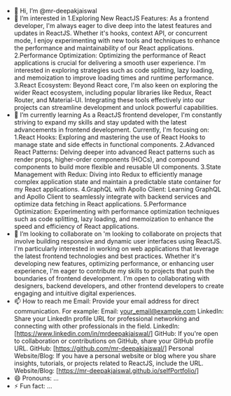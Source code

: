 - 👋 Hi, I’m @mr-deepakjaiswal
- 👀 I’m interested in
1.Exploring New ReactJS Features:
As a frontend developer, I'm always eager to dive deep into the latest features and updates in ReactJS. Whether it's hooks, context API, or concurrent mode, I enjoy experimenting with new tools and techniques to enhance the performance and maintainability of our React applications.
2.Performance Optimization:
Optimizing the performance of React applications is crucial for delivering a smooth user experience. I'm interested in exploring strategies such as code splitting, lazy loading, and memoization to improve loading times and runtime performance.
3.React Ecosystem:
Beyond React core, I'm also keen on exploring the wider React ecosystem, including popular libraries like Redux, React Router, and Material-UI. Integrating these tools effectively into our projects can streamline development and unlock powerful capabilities.
- 🌱 I’m currently learning
  As a ReactJS frontend developer, I'm constantly striving to expand my skills and stay updated with the latest advancements in frontend development. Currently, I'm focusing on:
  1.React Hooks: Exploring and mastering the use of React Hooks to manage state and side effects in functional components.
  2.Advanced React Patterns: Delving deeper into advanced React patterns such as render props, higher-order components (HOCs), and compound components to build more flexible and reusable UI components.
  3.State Management with Redux: Diving into Redux to efficiently manage complex application state and maintain a predictable state container for my React applications.
  4.GraphQL with Apollo Client: Learning GraphQL and Apollo Client to seamlessly integrate with backend services and optimize data fetching in React applications.
  5.Performance Optimization: Experimenting with performance optimization techniques such as code splitting, lazy loading, and memoization to enhance the speed and efficiency of React applications.
- 💞️ I’m looking to collaborate on
  'm looking to collaborate on projects that involve building responsive and dynamic user interfaces using ReactJS. I'm particularly interested in working on web applications that leverage the latest frontend technologies and best practices. Whether it's developing new features, optimizing performance, or enhancing user experience, I'm eager to contribute my skills to projects that push the boundaries of frontend development. I'm open to collaborating with designers, backend developers, and other frontend developers to create engaging and intuitive digital experiences.
- 📫 How to reach me
  Email: Provide your email address for direct communication. For example:
Email: your_email@example.com
LinkedIn: Share your LinkedIn profile URL for professional networking and connecting with other professionals in the field.
LinkedIn: [https://www.linkedin.com/in/mrdeepakjaiswal/]
GitHub: If you're open to collaboration or contributions on GitHub, share your GitHub profile URL.
GitHub: [https://github.com/mr-deepakjaiswal/]
Personal Website/Blog: If you have a personal website or blog where you share insights, tutorials, or projects related to ReactJS, include the URL.
Website/Blog: [https://mr-deepakjaiswal.github.io/selfPortfolio/]
- 😄 Pronouns: ...
- ⚡ Fun fact: ...

<!---
mr-deepakjaiswal/mr-deepakjaiswal is a ✨ special ✨ repository because its `README.md` (this file) appears on your GitHub profile.
You can click the Preview link to take a look at your changes.
--->

